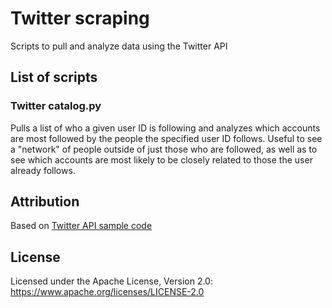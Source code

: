 # Twitter scraping

Scripts to pull and analyze data using the Twitter API

## List of scripts

### Twitter catalog.py

Pulls a list of who a given user ID is following and analyzes which accounts are most followed by the people the specified user ID follows. Useful to see a "network" of people outside of just those who are followed, as well as to see which accounts are most likely to be closely related to those the user already follows.

## Attribution

Based on [Twitter API sample code](https://github.com/twitterdev/Twitter-API-v2-sample-code)

## License

Licensed under the Apache License, Version 2.0: https://www.apache.org/licenses/LICENSE-2.0
